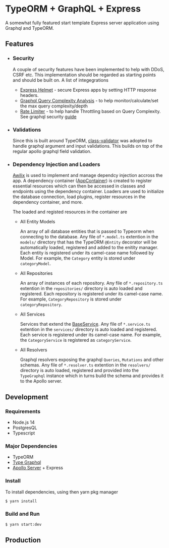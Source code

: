 # TypeORM + GraphQL + Express

A somewhat fully featured start template Express server application using Graphql and TypeORM.

## Features
- ### Security
  A couple of security features have been implemented to help with DDoS, CSRF etc. This implementation should be regarded as starting points and should be built on. A list of integegrations
  - [Express Helmet](https://github.com/helmetjs/helmet) - secure Express apps by setting HTTP response headers.
  - [Graphql Query Complexity Analysis](https://github.com/slicknode/graphql-query-complexity) - to help monitor/calculate/set the max query complexity/depth
  - [Rate Limiter](https://github.com/animir/node-rate-limiter-flexible) - to help handle Throttling based on Query Complexity. See graphql security [guide](https://www.howtographql.com/advanced/4-security/)

- ### Validations
  Since this is built around TypeORM, [class-validator](https://github.com/typestack/class-validator) was adopted to handle graphql argument and input validations. This builds on top of the regular apollo graphql field validation.

- ### Dependency Injection and Loaders
  [Awilix](https://github.com/jeffijoe/awilix) is used to implement and manage dependcy injection accross the app. A dependency container ([AppContainer](./src/shared/container.ts)) is created to register essential resources which can then be accessed in classes and endpoints using the dependency container. Loaders are used to initialize the database connection, load plugins, register resources in the dependency container, and more.

  The loaded and registed resources in the container are
  - All Entity Models

    An array of all database entities that is passed to Typeorm when connecting to the database. Any file of `*.model.ts` extention in the `models/` directory that has the TypeORM `@Entity` decorator will be automatically loaded, registered and added to the enitity manager. Each entity is registered under its camel-case name followed by Model. For example, the `Category` entity is stored under `categoryModel`.
  
  - All Repositories

    An array of instances of each repository. Any file of `*.repository.ts` extention in the `repositories/` directory is auto loaded and registered. Each repository is registered under its camel-case name. For example, `CategoryRepository` is stored under `categoryRepository`.
  
  - All Services

    Services that extend the [BaseService](./src/shared/service.ts). Any file of `*.service.ts` extention in the `services/` directory is auto loaded and registered. Each service is registered under its camel-case name. For example, the `CategoryService` is registered as `categoryService`.

  - All Resolvers

    Graphql resolvers exposing the graphql `Queries`, `Mutations` and other schemas. Any file of `*.resolver.ts` extention in the `resolvers/` directory is auto loaded, registered and provided into the `TypeGraphql` instance which in turns build the schema and provides it to the Apollo server.
  

## Development

### Requirements
- Node.js 14
- PostgresQL
- Typescript

### Major Dependencies
- TypeORM
- [Type Graphql](https://typegraphql.com)
- [Apollo Server](https://www.apollographql.com/docs/apollo-server) + Express

### Install
To install dependencies, using then yarn pkg manager
```sh
$ yarn install
```

### Build and Run
```sh
$ yarn start:dev
```

## Production

